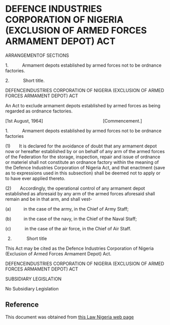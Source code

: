 # DEFENCE INDUSTRIES CORPORATION OF NIGERIA (EXCLUSION OF ARMED FORCES ARMAMENT DEPOT) ACT

ARRANGEMENTOF SECTIONS

1.           Armament depots established by armed forces not to be ordnance factories.

2.           Short title.

DEFENCEINDUSTRIES CORPORATION OF NIGERIA (EXCLUSION OF ARMED FORCES ARMAMENT DEPOT) ACT

An Act to exclude armament depots established by armed forces as being regarded as ordnance factories.

[1st August, 1964]                                                [Commencement.]

1.           Armament depots established by armed forces not to be ordnance factories

(1)       It is declared for the avoidance of doubt that any armament depot now or hereafter established by or on behalf of any arm of the armed forces of the Federation for the storage, inspection, repair and issue of ordnance or materiel shall not constitute an ordnance factory within the meaning of the Defence Industries Corporation of Nigeria Act, and that enactment (save as to expressions used in this subsection) shall be deemed not to apply or to have ever applied thereto.

(2)       Accordingly, the operational control of any armament depot established as aforesaid by any arm of the armed forces aforesaid shall remain and be in that arm, and shall vest-

(a)          in the case of the army, in the Chief of Army Staff;

(b)          in the case of the navy, in the Chief of the Naval Staff;

(c)           in the case of the air force, in the Chief of Air Staff.

2.            Short title

This Act may be cited as the Defence Industries Corporation of Nigeria (Exclusion of Armed Forces Armament Depot) Act.

DEFENCEINDUSTRIES CORPORATION OF NIGERIA (EXCLUSION OF ARMED FORCES ARMAMENT DEPOT) ACT

SUBSIDIARY LEGISLATION

No Subsidiary Legislation

## Reference

This document was obtained from [this Law Nigeria web page](http://www.lawnigeria.com/LFN/D/Defence-Industries-Corporation-of-Nigeria-%28Exclusion-of-Armed-Forces-Armament-Depot%29Act.php)